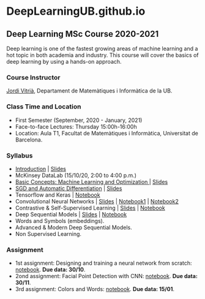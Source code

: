# DeepLearningUB.github.io

## Deep Learning MSc Course 2020-2021

Deep learning is one of the fastest growing areas of machine learning and a hot topic in both academia and industry. This course will cover the basics of deep learning by using a hands-on approach.

### Course Instructor

[Jordi Vitrià](http://www.ub.edu/cvub/jordivitria/), Departament de Matemàtiques i Informàtica de la UB.

### Class Time and Location
+ First Semester (September, 2020 - January, 2021)
+ Face-to-face Lectures: Thursday 15:00h-16:00h
+ Location: Aula T1, Facultat de Matemàtiques i Informàtica, Universitat de Barcelona. 

### Syllabus
+ [Introduction](https://deeplearningub.github.io/deep0) | [Slides](https://github.com/DeepLearningUB/DeepLearningUB.github.io/raw/master/DeepLearningMasterIntro.pdf)
+ McKinsey DataLab (15/10/20, 2:00 to 4:00 p.m.)
+ [Basic Concepts: Machine Learning and Optimization ](https://deeplearningub.github.io/deep1) | [Slides](https://github.com/DeepLearningUB/DeepLearningUB.github.io/raw/master/DL1.pdf)
+ [SGD and Automatic Differentiation](https://deeplearningub.github.io/deep2) | [Slides](https://github.com/DeepLearningUB/DeepLearningUB.github.io/raw/master/DL2.pdf)
+ Tensorflow and Keras | [Notebook](https://colab.research.google.com/drive/1kI69bO3eLiXHtt3bkoEMk7FGMhUFO6Wu?usp=sharing)
+ Convolutional Neural Networks | [Slides](https://github.com/DeepLearningUB/DeepLearningUB.github.io/raw/master/DL3.pdf)  |  [Notebook1](https://colab.research.google.com/drive/1nBzG3YYZpNCqlSmxta1Uhc7XdbYnZQwk?usp=sharing) | [Notebook2](https://colab.research.google.com/drive/1rquH7QlIWk4SvgA3U2RLYN8i1jNJkHMO?usp=sharing)
+ Contrastive & Self-Supervised Learning | [Slides](https://github.com/DeepLearningUB/DeepLearningUB.github.io/raw/master/DL4.pdf) | [Notebook](https://colab.research.google.com/drive/16jjlXRO4yfJ94YiichMNBRtIr8BsLucr?usp=sharing)
+ Deep Sequential Models | [Slides](https://github.com/DeepLearningUB/DeepLearningUB.github.io/raw/master/DL5.pdf) | [Notebook](https://colab.research.google.com/drive/196q3LK7RiyQ9LDYD2KN6_zcko5RyOkRK?usp=sharing)
+ Words and Symbols (embeddings).
+ Advanced & Modern Deep Sequential Models.
+ Non Supervised Learning.

### Assignment
+ 1st assignment: Designing and training a neural network from scratch: [notebook](
https://colab.research.google.com/github/DeepLearningUB/DeepLearningUB.github.io/blob/master/1st_Assignment.ipynb). **Due data: 30/10**.
+ 2ond assignment: Facial Point Detection with CNN: [notebook](https://colab.research.google.com/drive/1vhKfLBKIrcVwvUvRDl7YZy8BQIZU88y2?usp=sharing). **Due data: 30/11**.
+ 3rd assignment: Colors and Words: [notebook](https://colab.research.google.com/drive/13GU1rOjy3Jl89ZqaEGg5Zfo01ezoyt08?usp=sharing). **Due data: 15/01**.


